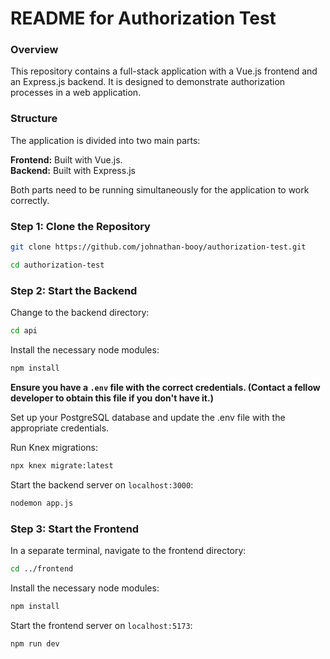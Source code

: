 # README for Authorization Test

### Overview

This repository contains a full-stack application with a Vue.js frontend and an Express.js backend. It is designed to demonstrate authorization processes in a web application.

### Structure

The application is divided into two main parts:

**Frontend:** Built with Vue.js.  
**Backend:** Built with Express.js

Both parts need to be running simultaneously for the application to work correctly.

### Step 1: Clone the Repository

```bash
git clone https://github.com/johnathan-booy/authorization-test.git
```

```bash
cd authorization-test
```

### Step 2: Start the Backend

Change to the backend directory:

```bash
cd api
```

Install the necessary node modules:

```bash
npm install
```

**Ensure you have a `.env` file with the correct credentials. (Contact a fellow developer to obtain this file if you don't have it.)**

Set up your PostgreSQL database and update the .env file with the appropriate credentials.

Run Knex migrations:

```bash
npx knex migrate:latest
```

Start the backend server on `localhost:3000`:

```bash
nodemon app.js
```

### Step 3: Start the Frontend

In a separate terminal, navigate to the frontend directory:

```bash
cd ../frontend
```

Install the necessary node modules:

```bash
npm install
```

Start the frontend server on `localhost:5173`:

```bash
npm run dev
```
